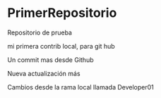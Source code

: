 # PrimerRepositorio
Repositorio de prueba

mi primera contrib local, para git hub

Un commit mas desde Github 

Nueva actualización más

Cambios desde la rama local llamada Developer01